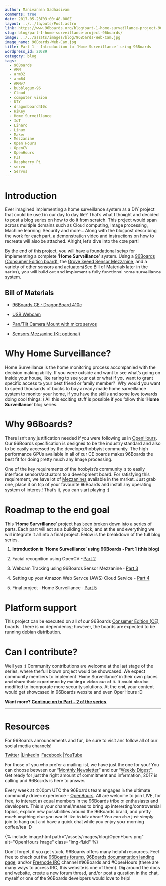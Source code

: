 ```yaml
---
author: Manivannan Sadhasivam
comments: true
date: 2017-05-23T03:00:48.000Z
layout: ../../layouts/Post.astro
link: https://www.96boards.org/blog/part-1-home-surveillance-project-96boards/
slug: blog/part-1-home-surveillance-project-96boards/
image: ../../assets/images/blog/96Boards-Web-Cam.jpg
image_name: 96Boards-Web-Cam.jpg
title: Part 1 - Introduction to ‘Home Surveillance’ using 96Boards
wordpress_id: 20389
category: blog
tags:
  - 96Boards
  - ARM
  - arm32
  - arm64
  - ARMv7
  - bubblegum-96
  - Cloud
  - computer vision
  - DIY
  - dragonboard410c
  - HiKey
  - Home Surveillance
  - IoT
  - Linaro
  - Linux
  - Maker
  - Mezzanine
  - Open Hours
  - OpenCV
  - OpenHours
  - PZT
  - Raspberry Pi
  - servo
  - Servos
---
```


# **Introduction**

Ever imagined implementing a home surveillance system as a DIY project that could be used in our day to day life? That’s what I thought and decided to post a blog series on how to do it from scratch. This project would span across multiple domains such as Cloud computing, Image processing, Machine learning, Security and more… Along with the blogpost describing the work for each part, a demonstration video and instructions on how to recreate will also be attached. Alright, let’s dive into the core part!

By the end of this project, you will have a foundational setup for implementing a complete '**Home Surveillance**' system. Using a [96Boards (Consumer Edition board)](/products/ce/), the [Grove Seeed Sensor Mezzanine](/product/sensors-mezzanine/), and a variety of other sensors and actuators(See Bill of Materials later in the series), you will build out and implement a fully functional home surveillance system.

## Bill of Materials

- [96Boards CE - DragonBoard 410c](https://www.arrow.com/en/products/dragonboard410c/arrow-development-tools)

- [USB Webcam](https://www.logitech.com/en-in/product/hd-webcam-c270?crid=34)

- [Pan/Tilt Camera Mount with micro servos](https://www.arrow.com/en/products/1967/adafruit-industries)

- [Sensors Mezzanine (Kit optional)](https://www.seeedstudio.com/96Boards-Sensors-p-2617.html)

# **Why Home Surveillance?**

Home Surveillance is the home monitoring process accompanied with the decision making ability. If you were outside and want to see what’s going on inside your house, like raring to see your cat or what if you want to grant specific access to your best friend or family member?  Why would you want to spend thousands of bucks to buy a ready made home surveillance system to monitor your home, if you have the skills and some love towards doing cool things :) All this exciting stuff is possible if you follow this ‘**Home Surveillance**’ blog series.

# **Why 96Boards?**

There isn’t any justification needed if you were following us in [OpenHours](/). Our 96Boards specification is designed to be the industry standard and also to be easily accessed by the developer/hobbyist community. The high performance GPUs available in all of our CE boards makes 96Boards the best fit for doing pretty much any Image processing.

One of the key requirements of the hobbyist’s community is to easily interface sensors/actuators to a development board. For satisfying this requirement, we have lot of [Mezzanines](/products/mezzanine/) available in the market. Just grab one, place it on top of your favourite 96Boards and install any operating system of interest! That’s it, you can start playing :)

# **Roadmap to the end goal**

This ‘**Home Surveillance**’ project has been broken down into a series of parts. Each part will act as a building block, and at the end everything we will integrate it all into a final project. Below is the breakdown of the full blog series.

1. **Introduction to ‘Home Surveillance’ using 96Boards - Part 1 (this blog)**

2. Facial recognition using OpenCV - [Part 2](https://www.96boards.org/blog/part-2-home-surveillance-project-96boards/)

3. Webcam Tracking using 96Boards Sensor Mezzanine - [Part 3](https://www.96boards.org/blog/part-3-home-surveillance-project-96boards/)

4. Setting up your Amazon Web Service (AWS) Cloud Service - [Part 4](https://www.96boards.org/blog/part-4-home-surveillance-project-96boards/)

5. Final project - Home Surveillance - [Part 5](https://www.96boards.org/blog/part-5-home-surveillance-project-96boards/)

# **Platform support**

This project can be executed on all of our 96Boards [Consumer Edition (CE) ](/products/ce/)boards. There is no dependency; however, the boards are expected to be running debian distribution.

# **Can I contribute?**

Well yes :) Community contributions are welcome at the last stage of the series, where the full blown project would be showcased. We expect community members to implement ‘Home Surveillance’ in their own places and share their experience by making a video out of it. It could also be modified to incorporate more security solutions. At the end, your content would get showcased in 96Boards website and even OpenHours :D

**Want more? [Continue on to Part - 2 of the series](/blog/part-2-home-surveillance-project-96boards/)**.

---

# Resources

For 96Boards announcements and fun, be sure to visit and follow all of our social media channels!

[Twitter](https://twitter.com/96Boards) &#124;[Linkedin](https://www.linkedin.com/company/6637095?trk=tyah&trkInfo=clickedVertical%3Ashowcase%2CclickedEntityId%3A6637095%2Cidx%3A1-1-1%2CtarId%3A1483603913878%2Ctas%3A96boards) &#124;[Facebook](https://www.facebook.com/96Boards/) &#124;[YouTube](https://www.youtube.com/c/96boards)

For those of you who prefer a mailing list, we have just the one for you! You can choose between our “[Monthly Newsletter](/digest/)” and our “[Weekly Digest](/digest/)”. Get ready for just the right amount of commitment and information, 2017 is calling and 96Boards is here to answer.

Every week at 4:00pm UTC the 96Boards team engages in the ultimate community driven experience - [OpenHours](/). All are welcome to join LIVE, for free, to interact as equal members in the 96Boards tribe of enthusiasts and developers. This is your channel/means to bring up interesting/controversial topics, explore new possibilities around the 96Boards brand, and pretty much anything else you would like to talk about! You can also just simply join to hang out and have a quick chat while you enjoy your morning coffee/tea :D

{% include image.html path="/assets/images/blog/OpenHours.png" alt="OpenHours Image" class="img-fluid" %}

Don’t forget, if you get stuck, 96Boards offers many helpful resources. Feel free to check out the [96Boards forums](https://discuss.96boards.org/), [96Boards documentation landing page](https://github.com/96boards/documentation/), and/or [Freenode IRC](http://webchat.freenode.net/?channels=%2396boards) channel #96Boards and #OpenHours (there are many ways to access IRC, this website is one of them). Dig around the docs and website, create a new forum thread, and/or post a question in the chat, myself or one of the 96Boards developers would love to help!
